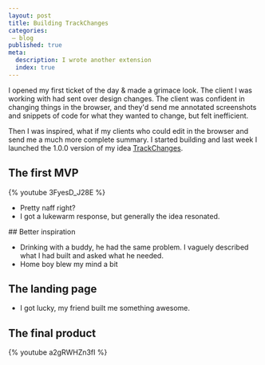 ```yaml
---
layout: post
title: Building TrackChanges
categories:
 – blog
published: true
meta:
  description: I wrote another extension
  index: true
---
```


I opened my first ticket of the day & made a grimace look. The client I was working with had sent over design changes. The client was confident in changing things in the browser, and they'd send me annotated screenshots and snippets of code for what they wanted to change, but felt inefficient.

Then I was inspired, what if my clients who could edit in the browser and send me a much more complete summary. I started building and last week I launched the 1.0.0 version of my idea [TrackChanges](https://trackchanges.mikerogers.io/). 

## The first MVP

{% youtube 3FyesD_J28E %}

- Pretty naff right?
- I got a lukewarm response, but generally the idea resonated.

## Better inspiration

- Drinking with a buddy, he had the same problem. I vaguely described what I had built and asked what he needed.
- Home boy blew my mind a bit

## The landing page

- I got lucky, my friend built me something awesome.

## The final product

{% youtube a2gRWHZn3fI %}
